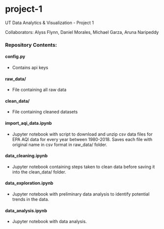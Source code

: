 # project-1
UT Data Analytics & Visualization - Project 1

Collaborators: Alyss Flynn, Daniel Morales, Michael Garza, Aruna Naripeddy

### Repository Contents:

#### config.py
- Contains api keys

#### raw_data/
- File containing all raw data

#### clean_data/
- File containing cleaned datasets

#### import_aqi_data.ipynb
- Jupyter notebook with script to download and unzip csv data files for EPA AQI data for every year between 1980-2018. Saves each file with original name in csv format in raw_data/ folder.

#### data_cleaning.ipynb
- Jupyter notebook containing steps taken to clean data before saving it into the clean_data/ folder.

#### data_exploration.ipynb
- Jupyter notebook with preliminary data analysis to identify potential trends in the data.

#### data_analysis.ipynb
- Jupyter notebook with data analysis.